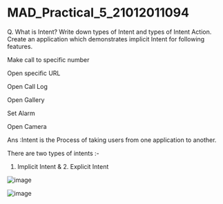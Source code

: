 # MAD_Practical_5_21012011094
Q. What is Intent? Write down types of Intent and types of Intent Action. Create an application which demonstrates implicit Intent for following features.

Make call to specific number

Open specific URL

Open Call Log

Open Gallery

Set Alarm

Open Camera

Ans :Intent is the Process of taking users from one application to another.

There are two types of intents :-

1. Implicit Intent & 2. Explicit Intent

![image](https://github.com/Nisarg512/MAD_Practical_5_21012011094/assets/139303998/9e244f11-8ebe-421b-a8f6-3fea05569ee6)

![image](https://github.com/Nisarg512/MAD_Practical_5_21012011094/assets/139303998/cc2cad9e-9dce-4fa2-8ee6-6e39825e90a7)

